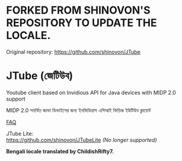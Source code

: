 # FORKED FROM SHINOVON'S REPOSITORY TO UPDATE THE LOCALE.
Original repository: https://github.com/shinovon/JTube

# JTube (জেটিউব) 
Youtube client based on Invidious API for Java devices with MIDP 2.0 support

MIDP 2.0 সমর্থিত জাভা ডিভাইসের জন্য ইনভিডিয়াস এপিআই ভিত্তিক ইউটিউব ক্লায়েন্ট

<a href="FAQ.md">FAQ</a><br>

JTube Lite:<br>
https://github.com/shinovon/JTubeLite <i>(No longer supported)</i>

**Bengali locale translated by ChildishRifty7.**
